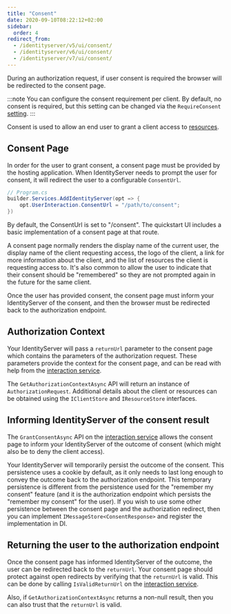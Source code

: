 ```yaml
---
title: "Consent"
date: 2020-09-10T08:22:12+02:00
sidebar:
  order: 4
redirect_from:
  - /identityserver/v5/ui/consent/
  - /identityserver/v6/ui/consent/
  - /identityserver/v7/ui/consent/
---
```


During an authorization request, if user consent is required the browser will be redirected to the consent page.

:::note
You can configure the consent requirement per client. By default, no consent is required, but this setting can be
changed via the `RequireConsent` [setting](/identityserver/reference/models/client#consent-screen).
:::

Consent is used to allow an end user to grant a client access to [resources](/identityserver/fundamentals/resources).

## Consent Page

In order for the user to grant consent, a consent page must be provided by the
hosting application. When IdentityServer needs to prompt the
user for consent, it will redirect the user to a configurable `ConsentUrl`.

```csharp
// Program.cs
builder.Services.AddIdentityServer(opt => {
    opt.UserInteraction.ConsentUrl = "/path/to/consent";
})
```

By default, the ConsentUrl is set to "/consent". The quickstart UI includes a
basic implementation of a consent page at that route.

A consent page normally renders the display name of the current user,
the display name of the client requesting access,
the logo of the client,
a link for more information about the client,
and the list of resources the client is requesting access to.
It's also common to allow the user to indicate that their consent should be "remembered" so they are not prompted again
in the future for the same client.

Once the user has provided consent, the consent page must inform your IdentityServer of the consent, and then the
browser must be redirected back to the authorization endpoint.

## Authorization Context

Your IdentityServer will pass a `returnUrl` parameter to the consent page which contains the parameters of the
authorization request.
These parameters provide the context for the consent page, and can be read with help from
the [interaction service](/identityserver/reference/services/interaction-service/).

The `GetAuthorizationContextAsync` API will return an instance of `AuthorizationRequest`. Additional details about the
client or resources can be obtained using the `IClientStore` and `IResourceStore` interfaces.

## Informing IdentityServer of the consent result

The `GrantConsentAsync` API on the [interaction service](/identityserver/reference/services/interaction-service/) allows
the consent page to inform your IdentityServer of the outcome of consent (which might also be to deny the client
access).

Your IdentityServer will temporarily persist the outcome of the consent.
This persistence uses a cookie by default, as it only needs to last long enough to convey the outcome back to the
authorization endpoint.
This temporary persistence is different from the persistence used for the "remember my consent" feature (and it is the
authorization endpoint which persists the "remember my consent" for the user).
If you wish to use some other persistence between the consent page and the authorization redirect, then you can
implement `IMessageStore<ConsentResponse>` and register the implementation in DI.

## Returning the user to the authorization endpoint

Once the consent page has informed IdentityServer of the outcome, the user can be redirected back to the `returnUrl`.
Your consent page should protect against open redirects by verifying that the `returnUrl` is valid.
This can be done by calling `IsValidReturnUrl` on
the [interaction service](/identityserver/reference/services/interaction-service/).

Also, if `GetAuthorizationContextAsync` returns a non-null result, then you can also trust that the `returnUrl` is
valid.



